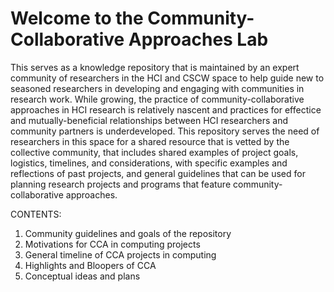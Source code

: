 # Welcome to the Community-Collaborative Approaches Lab

This serves as a knowledge repository that is maintained by an expert community of researchers in the HCI and CSCW space to help guide new to seasoned researchers in developing and engaging with communities in research work. While growing, the practice of community-collaborative approaches in HCI research is relatively nascent and practices for effectice and mutually-beneficial relationships between HCI researchers and community partners is  underdeveloped. This repository serves the need of researchers in this space for a shared resource that is vetted by the collective community, that includes shared examples of project goals, logistics, timelines, and considerations, with specific examples and reflections of past projects, and general guidelines that can be used for planning research projects and programs that feature community-collaborative approaches.


CONTENTS:
1. Community guidelines and goals of the repository
2. Motivations for CCA in computing projects
3. General timeline of CCA projects in computing
4. Highlights and Bloopers of CCA
5. Conceptual ideas and plans
